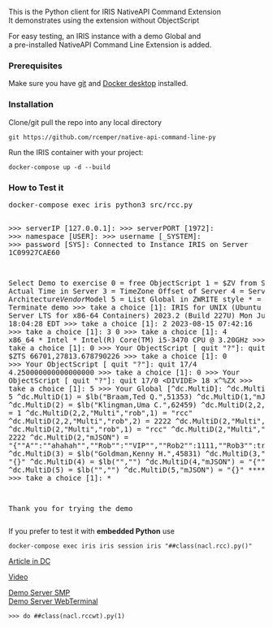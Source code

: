 This is the Python client for IRIS NativeAPI Command Extension   
It demonstrates using the extension without ObjectScript   

For easy testing, an IRIS instance with a demo Global and    
a pre-installed NativeAPI Command Line Extension is added. 
### Prerequisites    
Make sure you have [git](https://git-scm.com/book/en/v2/Getting-Started-Installing-Git) and [Docker desktop](https://www.docker.com/products/docker-desktop) installed.    
### Installation   
Clone/git pull the repo into any local directory  

````    
git https://github.com/rcemper/native-api-command-line-py    
````    
   
Run the IRIS container with your project:   

````
docker-compose up -d --build    
````
### How to Test it    
<p><pre>docker-compose exec iris python3 src/rcc.py
  
\>\>\> serverIP [127.0.0.1]:
\>\>\> serverPORT [1972]:
\>\>\> namespace [USER]:
\>\>\> username [_SYSTEM]:
\>\>\> password [SYS]:
Connected to Instance IRIS on Server 1C09927CAE60    

Select Demo to exercise
 0 = free ObjectScript
 1 = $ZV from Server
 2 = Actual Time in Server
 3 = TimeZone Offset of Server
 4 = Server Architecture*Vendor*Model
 5 = List Global in ZWRITE style
 \* = Terminate demo
\>\>\> take a choice [1]:
         IRIS for UNIX (Ubuntu Server LTS for x86-64 Containers) 2023.2 (Build 227U) Mon Jul 31 2023 18:04:28 EDT
\>\>\> take a choice [1]: 2
         2023-08-15 07:42:16
\>\>\> take a choice [1]: 3
         0
\>\>\> take a choice [1]: 4
         x86_64 * Intel * Intel(R) Core(TM) i5-3470 CPU @ 3.20GHz
\>\>\> take a choice [1]: 0
\>\>\> Your ObjectScript [ quit "?"]: quit $ZTS
         66701,27813.678790226
\>\>\> take a choice [1]: 0
\>\>\> Your ObjectScript [ quit "?"]: quit 17/4
         4.250000000000000000
\>\>\> take a choice [1]: 0
\>\>\> Your ObjectScript [ quit "?"]: quit 17/0
         <DIVIDE\> 18 x^%ZX
\>\>\> take a choice [1]: 5
\>\>\> Your Global [^dc.MultiD]:
         ^dc.MultiD  =  5
         ^dc.MultiD(1)  =  $lb("Braam,Ted Q.",51353)
         ^dc.MultiD(1,"mJSON")  =  "{}"
         ^dc.MultiD(2)  =  $lb("Klingman,Uma C.",62459)
         ^dc.MultiD(2,2,"Multi","a")  =  1
         ^dc.MultiD(2,2,"Multi","rob",1)  =  "rcc"
         ^dc.MultiD(2,2,"Multi","rob",2)  =  2222
         ^dc.MultiD(2,"Multi","a")  =  1
         ^dc.MultiD(2,"Multi","rob",1)  =  "rcc"
         ^dc.MultiD(2,"Multi","rob",2)  =  2222
         ^dc.MultiD(2,"mJSON")  =  "{""A"":""ahahah"",""Rob"":""VIP"",""Rob2"":1111,""Rob3"":true}"
         ^dc.MultiD(3)  =  $lb("Goldman,Kenny H.",45831)
         ^dc.MultiD(3,"mJSON")  =  "{}"
         ^dc.MultiD(4)  =  $lb("","")
         ^dc.MultiD(4,"mJSON")  =  "{""rcc"":122}"
         ^dc.MultiD(5)  =  $lb("","")
         ^dc.MultiD(5,"mJSON")  =  "{}"
         **** done ***
\>\>\> take a choice [1]: *

Thank you for trying the demo
</pre></p>

If you prefer to test it with **embedded Python** use   
````
docker-compose exec iris iris session iris "##class(nacl.rcc).py()"    
````

[Article in DC](https://community.intersystems.com/post/using-nativeapi-extension-python)

[Video](https://youtu.be/-rtJ0lNHuvk)

[Demo Server SMP](https://nacl-py.demo.community.intersystems.com/csp/sys/UtilHome.csp)    
[Demo Server WebTerminal](https://nacl-py.demo.community.intersystems.com/terminal/)     
````
>>> do ##class(nacl.rccwt).py(1)    
````

